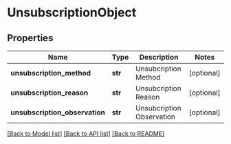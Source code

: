 # UnsubscriptionObject

## Properties
Name | Type | Description | Notes
------------ | ------------- | ------------- | -------------
**unsubscription_method** | **str** | Unsubcription Method | [optional] 
**unsubscription_reason** | **str** | Unsubcription Reason | [optional] 
**unsubscription_observation** | **str** | Unsubcription Observation | [optional] 

[[Back to Model list]](../README.md#documentation-for-models) [[Back to API list]](../README.md#documentation-for-api-endpoints) [[Back to README]](../README.md)


